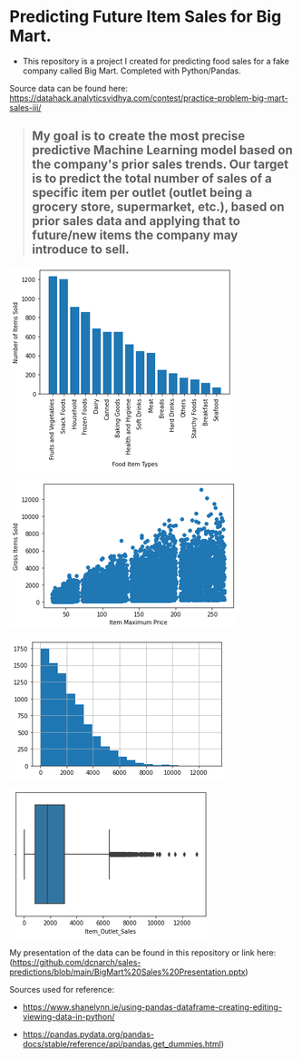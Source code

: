 # Predicting Future Item Sales for Big Mart.
- This repository is a project I created for predicting food sales for a fake company called Big Mart. Completed with Python/Pandas.

Source data can be found here: https://datahack.analyticsvidhya.com/contest/practice-problem-big-mart-sales-iii/

> ## My goal is to create the most precise predictive Machine Learning model based on the company's prior sales trends. Our target is to predict the total number of sales of a specific item per outlet (outlet being a grocery store, supermarket, etc.), based on prior sales data and applying that to future/new items the company may introduce to sell.

![Types of Items Sold in our Dataset](images/ItemSalesBar.png)

![Item Price vs. Sales Volume](images/ItemMRPScatter.png)

![Histogram of Sales Trend](images/ItemHist.png)

![Boxplot of Sales Trend](images/ItemBoxplot.png)

My presentation of the data can be found in this repository or link here: (https://github.com/dcnarch/sales-predictions/blob/main/BigMart%20Sales%20Presentation.pptx)


Sources used for reference:

- https://www.shanelynn.ie/using-pandas-dataframe-creating-editing-viewing-data-in-python/

- https://pandas.pydata.org/pandas-docs/stable/reference/api/pandas.get_dummies.html)


